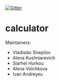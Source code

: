 [![Gitter](https://badges.gitter.im/UNICORN-032-2019/community.svg)](https://gitter.im/UNICORN-032-2019/community?utm_source=badge&utm_medium=badge&utm_campaign=pr-badge)

# calculator

Maintainers:
   * Vladislav Shepilov
   * Alena Kushniarevich
   * Siarhei Hurkou
   * Alena Volchkova
   * Ivan Andreyeu
